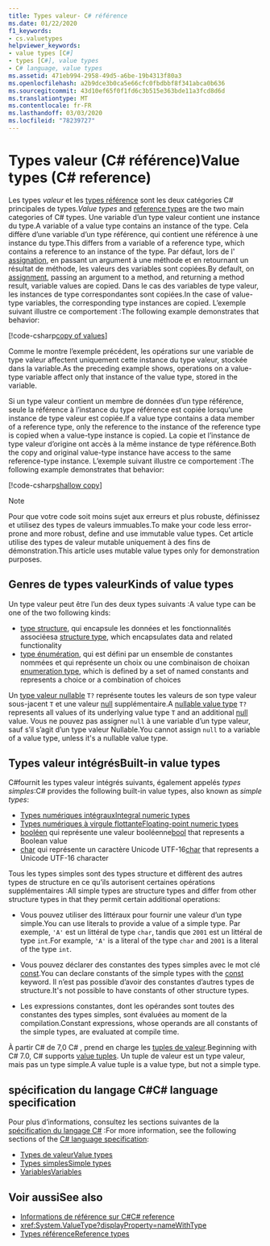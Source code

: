 ```yaml
---
title: Types valeur- C# référence
ms.date: 01/22/2020
f1_keywords:
- cs.valuetypes
helpviewer_keywords:
- value types [C#]
- types [C#], value types
- C# language, value types
ms.assetid: 471eb994-2958-49d5-a6be-19b4313f80a3
ms.openlocfilehash: a2b9dce3b0ca5e66cfc0fbdbbf8f341abca0b636
ms.sourcegitcommit: 43d10ef65f0f1fd6c3b515e363bde11a3fcd8d6d
ms.translationtype: MT
ms.contentlocale: fr-FR
ms.lasthandoff: 03/03/2020
ms.locfileid: "78239727"
---
```

# <a name="value-types-c-reference"></a><span data-ttu-id="b51e0-102">Types valeur (C# référence)</span><span class="sxs-lookup"><span data-stu-id="b51e0-102">Value types (C# reference)</span></span>

<span data-ttu-id="b51e0-103">Les types *valeur* et les [types référence](../keywords/reference-types.md) sont les deux catégories C# principales de types.</span><span class="sxs-lookup"><span data-stu-id="b51e0-103">*Value types* and [reference types](../keywords/reference-types.md) are the two main categories of C# types.</span></span> <span data-ttu-id="b51e0-104">Une variable d’un type valeur contient une instance du type.</span><span class="sxs-lookup"><span data-stu-id="b51e0-104">A variable of a value type contains an instance of the type.</span></span> <span data-ttu-id="b51e0-105">Cela diffère d’une variable d’un type référence, qui contient une référence à une instance du type.</span><span class="sxs-lookup"><span data-stu-id="b51e0-105">This differs from a variable of a reference type, which contains a reference to an instance of the type.</span></span> <span data-ttu-id="b51e0-106">Par défaut, lors de l' [assignation](../operators/assignment-operator.md), en passant un argument à une méthode et en retournant un résultat de méthode, les valeurs des variables sont copiées.</span><span class="sxs-lookup"><span data-stu-id="b51e0-106">By default, on [assignment](../operators/assignment-operator.md), passing an argument to a method, and returning a method result, variable values are copied.</span></span> <span data-ttu-id="b51e0-107">Dans le cas des variables de type valeur, les instances de type correspondantes sont copiées.</span><span class="sxs-lookup"><span data-stu-id="b51e0-107">In the case of value-type variables, the corresponding type instances are copied.</span></span> <span data-ttu-id="b51e0-108">L’exemple suivant illustre ce comportement :</span><span class="sxs-lookup"><span data-stu-id="b51e0-108">The following example demonstrates that behavior:</span></span>

[!code-csharp[copy of values](~/samples/snippets/csharp/language-reference/builtin-types/ValueTypes.cs#ValueTypeCopied)]

<span data-ttu-id="b51e0-109">Comme le montre l’exemple précédent, les opérations sur une variable de type valeur affectent uniquement cette instance du type valeur, stockée dans la variable.</span><span class="sxs-lookup"><span data-stu-id="b51e0-109">As the preceding example shows, operations on a value-type variable affect only that instance of the value type, stored in the variable.</span></span>

<span data-ttu-id="b51e0-110">Si un type valeur contient un membre de données d’un type référence, seule la référence à l’instance du type référence est copiée lorsqu’une instance de type valeur est copiée.</span><span class="sxs-lookup"><span data-stu-id="b51e0-110">If a value type contains a data member of a reference type, only the reference to the instance of the reference type is copied when a value-type instance is copied.</span></span> <span data-ttu-id="b51e0-111">La copie et l’instance de type valeur d’origine ont accès à la même instance de type référence.</span><span class="sxs-lookup"><span data-stu-id="b51e0-111">Both the copy and original value-type instance have access to the same reference-type instance.</span></span> <span data-ttu-id="b51e0-112">L’exemple suivant illustre ce comportement :</span><span class="sxs-lookup"><span data-stu-id="b51e0-112">The following example demonstrates that behavior:</span></span>

[!code-csharp[shallow copy](~/samples/snippets/csharp/language-reference/builtin-types/ValueTypes.cs#ShallowCopy)]

> [!NOTE]
> <span data-ttu-id="b51e0-113">Pour que votre code soit moins sujet aux erreurs et plus robuste, définissez et utilisez des types de valeurs immuables.</span><span class="sxs-lookup"><span data-stu-id="b51e0-113">To make your code less error-prone and more robust, define and use immutable value types.</span></span> <span data-ttu-id="b51e0-114">Cet article utilise des types de valeur mutable uniquement à des fins de démonstration.</span><span class="sxs-lookup"><span data-stu-id="b51e0-114">This article uses mutable value types only for demonstration purposes.</span></span>

## <a name="kinds-of-value-types"></a><span data-ttu-id="b51e0-115">Genres de types valeur</span><span class="sxs-lookup"><span data-stu-id="b51e0-115">Kinds of value types</span></span>

<span data-ttu-id="b51e0-116">Un type valeur peut être l’un des deux types suivants :</span><span class="sxs-lookup"><span data-stu-id="b51e0-116">A value type can be one of the two following kinds:</span></span>

- <span data-ttu-id="b51e0-117">[type structure](struct.md), qui encapsule les données et les fonctionnalités associées</span><span class="sxs-lookup"><span data-stu-id="b51e0-117">a [structure type](struct.md), which encapsulates data and related functionality</span></span>
- <span data-ttu-id="b51e0-118">[type énumération](enum.md), qui est défini par un ensemble de constantes nommées et qui représente un choix ou une combinaison de choix</span><span class="sxs-lookup"><span data-stu-id="b51e0-118">an [enumeration type](enum.md), which is defined by a set of named constants and represents a choice or a combination of choices</span></span>

<span data-ttu-id="b51e0-119">Un [type valeur nullable](nullable-value-types.md) `T?` représente toutes les valeurs de son type valeur sous-jacent `T` et une valeur [null](../keywords/null.md) supplémentaire.</span><span class="sxs-lookup"><span data-stu-id="b51e0-119">A [nullable value type](nullable-value-types.md) `T?` represents all values of its underlying value type `T` and an additional [null](../keywords/null.md) value.</span></span> <span data-ttu-id="b51e0-120">Vous ne pouvez pas assigner `null` à une variable d’un type valeur, sauf s’il s’agit d’un type valeur Nullable.</span><span class="sxs-lookup"><span data-stu-id="b51e0-120">You cannot assign `null` to a variable of a value type, unless it's a nullable value type.</span></span>

## <a name="built-in-value-types"></a><span data-ttu-id="b51e0-121">Types valeur intégrés</span><span class="sxs-lookup"><span data-stu-id="b51e0-121">Built-in value types</span></span>

<span data-ttu-id="b51e0-122">C#fournit les types valeur intégrés suivants, également appelés *types simples*:</span><span class="sxs-lookup"><span data-stu-id="b51e0-122">C# provides the following built-in value types, also known as *simple types*:</span></span>

- [<span data-ttu-id="b51e0-123">Types numériques intégraux</span><span class="sxs-lookup"><span data-stu-id="b51e0-123">Integral numeric types</span></span>](integral-numeric-types.md)
- [<span data-ttu-id="b51e0-124">Types numériques à virgule flottante</span><span class="sxs-lookup"><span data-stu-id="b51e0-124">Floating-point numeric types</span></span>](floating-point-numeric-types.md)
- <span data-ttu-id="b51e0-125">[booléen](bool.md) qui représente une valeur booléenne</span><span class="sxs-lookup"><span data-stu-id="b51e0-125">[bool](bool.md) that represents a Boolean value</span></span>
- <span data-ttu-id="b51e0-126">[char](char.md) qui représente un caractère Unicode UTF-16</span><span class="sxs-lookup"><span data-stu-id="b51e0-126">[char](char.md) that represents a Unicode UTF-16 character</span></span>

<span data-ttu-id="b51e0-127">Tous les types simples sont des types structure et diffèrent des autres types de structure en ce qu’ils autorisent certaines opérations supplémentaires :</span><span class="sxs-lookup"><span data-stu-id="b51e0-127">All simple types are structure types and differ from other structure types in that they permit certain additional operations:</span></span>

- <span data-ttu-id="b51e0-128">Vous pouvez utiliser des littéraux pour fournir une valeur d’un type simple.</span><span class="sxs-lookup"><span data-stu-id="b51e0-128">You can use literals to provide a value of a simple type.</span></span> <span data-ttu-id="b51e0-129">Par exemple, `'A'` est un littéral de type `char`, tandis que `2001` est un littéral de type `int`.</span><span class="sxs-lookup"><span data-stu-id="b51e0-129">For example, `'A'` is a literal of the type `char` and `2001` is a literal of the type `int`.</span></span>

- <span data-ttu-id="b51e0-130">Vous pouvez déclarer des constantes des types simples avec le mot clé [const](../keywords/const.md).</span><span class="sxs-lookup"><span data-stu-id="b51e0-130">You can declare constants of the simple types with the [const](../keywords/const.md) keyword.</span></span> <span data-ttu-id="b51e0-131">Il n’est pas possible d’avoir des constantes d’autres types de structure.</span><span class="sxs-lookup"><span data-stu-id="b51e0-131">It's not possible to have constants of other structure types.</span></span>

- <span data-ttu-id="b51e0-132">Les expressions constantes, dont les opérandes sont toutes des constantes des types simples, sont évaluées au moment de la compilation.</span><span class="sxs-lookup"><span data-stu-id="b51e0-132">Constant expressions, whose operands are all constants of the simple types, are evaluated at compile time.</span></span>

<span data-ttu-id="b51e0-133">À partir C# de 7,0 C# , prend en charge les [tuples de valeur](../../tuples.md).</span><span class="sxs-lookup"><span data-stu-id="b51e0-133">Beginning with C# 7.0, C# supports [value tuples](../../tuples.md).</span></span> <span data-ttu-id="b51e0-134">Un tuple de valeur est un type valeur, mais pas un type simple.</span><span class="sxs-lookup"><span data-stu-id="b51e0-134">A value tuple is a value type, but not a simple type.</span></span>

## <a name="c-language-specification"></a><span data-ttu-id="b51e0-135">spécification du langage C#</span><span class="sxs-lookup"><span data-stu-id="b51e0-135">C# language specification</span></span>

<span data-ttu-id="b51e0-136">Pour plus d’informations, consultez les sections suivantes de la [spécification du langage C#](~/_csharplang/spec/introduction.md) :</span><span class="sxs-lookup"><span data-stu-id="b51e0-136">For more information, see the following sections of the [C# language specification](~/_csharplang/spec/introduction.md):</span></span>

- [<span data-ttu-id="b51e0-137">Types de valeur</span><span class="sxs-lookup"><span data-stu-id="b51e0-137">Value types</span></span>](~/_csharplang/spec/types.md#value-types)
- [<span data-ttu-id="b51e0-138">Types simples</span><span class="sxs-lookup"><span data-stu-id="b51e0-138">Simple types</span></span>](~/_csharplang/spec/types.md#simple-types)
- [<span data-ttu-id="b51e0-139">Variables</span><span class="sxs-lookup"><span data-stu-id="b51e0-139">Variables</span></span>](~/_csharplang/spec/variables.md)

## <a name="see-also"></a><span data-ttu-id="b51e0-140">Voir aussi</span><span class="sxs-lookup"><span data-stu-id="b51e0-140">See also</span></span>

- [<span data-ttu-id="b51e0-141">Informations de référence sur C#</span><span class="sxs-lookup"><span data-stu-id="b51e0-141">C# reference</span></span>](../index.md)
- <xref:System.ValueType?displayProperty=nameWithType>
- [<span data-ttu-id="b51e0-142">Types référence</span><span class="sxs-lookup"><span data-stu-id="b51e0-142">Reference types</span></span>](../keywords/reference-types.md)
